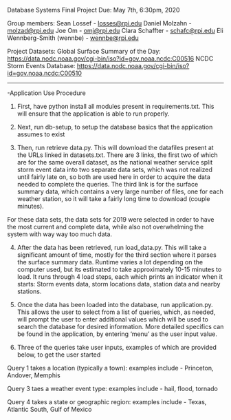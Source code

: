 Database Systems Final Project
Due: May 7th, 6:30pm, 2020

Group members:
Sean Lossef - losses@rpi.edu
Daniel Molzahn - molzad@rpi.edu
Joe Om  - omj@rpi.edu
Clara Schaffter - schafc@rpi.edu
Eli Wennberg-Smith (wennbe) - wennbe@rpi.edu

Project Datasets: 
Global Surface Summary of the Day: https://data.nodc.noaa.gov/cgi-bin/iso?id=gov.noaa.ncdc:C00516
NCDC Storm Events Database:  https://data.nodc.noaa.gov/cgi-bin/iso?id=gov.noaa.ncdc:C00510
____________________________________
-Application Use Procedure

1) First, have python install all modules present in requirements.txt. This will ensure that the application is able to run properly.

2) Next, run db-setup, to setup the database basics that the application assumes to exist

3) Then, run retrieve data.py. This will download the datafiles present at the URLs linked in datasets.txt. There are 3 links, the first two of which are for the same overall dataset, as the national weather service split storm event data into two separate data sets, which was not realized until fairly late on, so both are used here in order to acquire the data needed to complete the queries. The third link is for the surface summary data, which contains a very large number of files, one for each weather station, so it will take a fairly long time to download (couple minutes). 

For these data sets, the data sets for 2019 were selected in order to have the most current and complete data, while also not overwhelming the system with way way too much data.

4) After the data has been retrieved, run load_data.py. This will take a significant amount of time, mostly for the third section where it parses the surface summary data. Runtime varies a lot depending on the computer used, but its estimated to take approximately 10-15 minutes to load. It runs through 4 load steps, each which prints an indicator when it starts: Storm events data, storm locations data, station data and nearby stations.

5) Once the data has been loaded into the database, run application.py. This allows the user to select from a list of queries, which, as needed, will prompt the user to enter additional values which will be used to search the database for desired information. More detailed specifics can be found in the application, by entering ‘menu’ as the user input value.

6) Three of the queries take user inputs, examples of which are provided below, to get the user started

Query 1 takes a location (typically a town): examples include - Princeton, Andover, Memphis

Query 3 taes a weather event type: examples include - hail, flood, tornado

Query 4 takes a state or geographic region: examples include - Texas, Atlantic South, Gulf of Mexico
